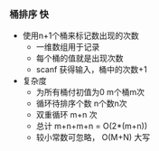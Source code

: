 ### 桶排序 快
  - 使用n+1个桶来标记数出现的次数
    - 一维数组用于记录
    - 每个桶的值就是出现次数 
    - scanf 获得输入，桶中的次数+1
  - 复杂度
    - 为所有桶付初值为0 m个桶m次
    - 循环待排序个数 n个数n次
    - 双重循环 m+n 次
    - 总计 m+n+m+n = O(2*(m+n))  
    - 较小常数可忽略， O(M+N) 大写